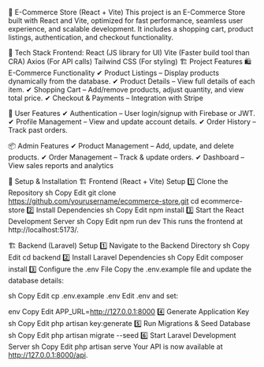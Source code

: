 🛒 E-Commerce Store (React + Vite)
This project is an E-Commerce Store built with React and Vite, optimized for fast performance, seamless user experience, and scalable development. It includes a shopping cart, product listings, authentication, and checkout functionality.

🚀 Tech Stack
Frontend:
React (JS library for UI)
Vite (Faster build tool than CRA)
Axios (For API calls)
Tailwind CSS (For styling)
🏗 Project Features
🛍️ E-Commerce Functionality
✔ Product Listings – Display products dynamically from the database.
✔ Product Details – View full details of each item.
✔ Shopping Cart – Add/remove products, adjust quantity, and view total price.
✔ Checkout & Payments – Integration with Stripe

👤 User Features
✔ Authentication – User login/signup with Firebase or JWT.
✔ Profile Management – View and update account details.
✔ Order History – Track past orders.

📦 Admin Features
✔ Product Management – Add, update, and delete products.
✔ Order Management – Track & update orders.
✔ Dashboard – View sales reports and analytics

🔧 Setup & Installation
🏗 Frontend (React + Vite) Setup
1️⃣ Clone the Repository
sh
Copy
Edit
git clone https://github.com/yourusername/ecommerce-store.git
cd ecommerce-store
2️⃣ Install Dependencies
sh
Copy
Edit
npm install
3️⃣ Start the React Development Server
sh
Copy
Edit
npm run dev
This runs the frontend at http://localhost:5173/.

🏗 Backend (Laravel) Setup
1️⃣ Navigate to the Backend Directory
sh
Copy
Edit
cd backend
2️⃣ Install Laravel Dependencies
sh
Copy
Edit
composer install
3️⃣ Configure the .env File
Copy the .env.example file and update the database details:

sh
Copy
Edit
cp .env.example .env
Edit .env and set:

env
Copy
Edit
APP_URL=http://127.0.0.1:8000
4️⃣ Generate Application Key
sh
Copy
Edit
php artisan key:generate
5️⃣ Run Migrations & Seed Database
sh
Copy
Edit
php artisan migrate --seed
6️⃣ Start Laravel Development Server
sh
Copy
Edit
php artisan serve
Your API is now available at http://127.0.0.1:8000/api.
